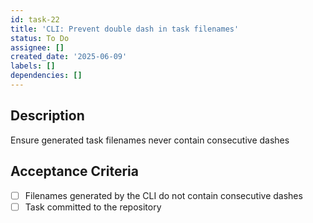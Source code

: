 ```yaml
---
id: task-22
title: 'CLI: Prevent double dash in task filenames'
status: To Do
assignee: []
created_date: '2025-06-09'
labels: []
dependencies: []
---
```


## Description

Ensure generated task filenames never contain consecutive dashes

## Acceptance Criteria
- [ ] Filenames generated by the CLI do not contain consecutive dashes
- [ ] Task committed to the repository

